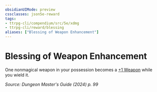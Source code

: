 ```yaml
---
obsidianUIMode: preview
cssclasses: json5e-reward
tags:
- ttrpg-cli/compendium/src/5e/xdmg
- ttrpg-cli/reward/blessing
aliases: ["Blessing of Weapon Enhancement"]
---
```

# Blessing of Weapon Enhancement

One nonmagical weapon in your possession becomes a [+1 Weapon](3-Mechanics/CLI/items/1-weapon-xdmg.md) while you wield it.

*Source: Dungeon Master's Guide (2024) p. 99*